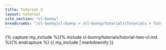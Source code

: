 ```yaml
---
title: Tutorial 2
layout: tutorial
site_section: "cl-bunny"
breadcrumbs: "/cl-bunny|cl-bunny > /cl-bunny/tutorials|Tutorials > Tutorial 2"
---
```


{% capture my_include %}{% include cl-bunny/tutorials/tutorial-two-cl.md %}{% endcapture %}
{{ my_include | markdownify }}
